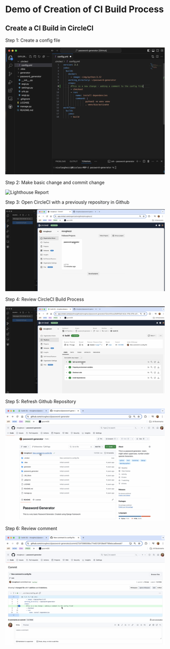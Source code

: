 # Demo of Creation of CI Build Process

## Create a CI Build in CircleCI

Step 1: Create a config file

![Lighthouse Report](/images/1createconfigfile.png)

Step 2: Make basic change and commit change

![Lighthouse Report](/images/2commmitchange.png)

Step 3: Open CircleCI with a previously repository in Github

![Lighthouse Report](/images/3opencircleci.png)

Step 4: Review CircleCI Build Process 

![Lighthouse Report](/images/4reviewbuildprocess.png)

Step 5: Refresh Github Repository 

![Lighthouse Report](/images/5refreshgithubrepository.png)

Step 6: Review comment 

![Lighthouse Report](/images/6reviewcomment.png)